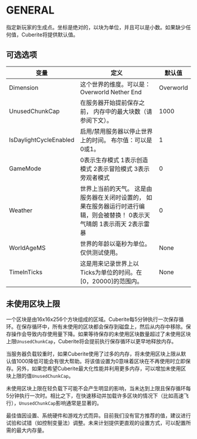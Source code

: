 # GENERAL

指定新玩家的生成点。坐标是绝对的，以块为单位，并且可以是小数。如果缺少任何值，Cuberite将提供默认值。

## 可选选项

| 变量                   | 定义                                                                                                                       | 默认值    |
|------------------------|----------------------------------------------------------------------------------------------------------------------------|-----------|
| Dimension              | 这个世界的维度。可以是： Overworld Nether End                                                                              | Overworld |
| UnusedChunkCap         | 在服务器开始提前保存之前， 内存中的最大块数（请参阅下文）。                                                                | 1000      |
| IsDaylightCycleEnabled | 启用/禁用服务器以停止世界上的时间。 布尔值：可以是0或1。                                                                   | 1         |
| GameMode               | 0表示生存模式 1表示创造模式 2表示冒险模式 3表示旁观者模式                                                                  | 0         |
| Weather                | 世界上当前的天气。 这是由服务器在关闭时设置的， 如果在服务器运行时进行编辑，则会被替换！ 0表示天气晴朗 1表示雨天 2表示雷暴 | 0         |
| WorldAgeMS             | 世界的年龄以毫秒为单位。仅供测试使用。                                                                                     | None      |
| TimeInTicks            | 这是用来记录世界上以Ticks为单位的时间。在[0，20000]的范围内。                                                              | None      |

## 未使用区块上限

一个区块是由16x16x256个方块组成的区域。Cuberite每5分钟执行一次保存循环。在保存循环中，所有未使用的区块都会保存到磁盘上，然后从内存中移除。保存操作会导致内存使用量下降。如果等待保存的未使用区块数量超过了未使用区块上限`UnusedChunkCap`，Cuberite将会提前执行保存循环以更早地释放内存。

当服务器负载较重时，如果Cuberite使用了过多的内存，将未使用区块上限从默认值1000降低可能会有很大帮助。将该值设置为0意味着区块在不再使用时立即保存。另外，如果您希望Cuberite最大化性能并利用更多内存，可以增加未使用区块上限的值`UnusedChunkCap`。

未使用区块上限在轻负载下可能不会产生明显的影响，当未达到上限且保存循环每5分钟执行一次时。相比之下，在快速移动并加载许多区块的情况下（比如高速飞行），`UnusedChunkCap`影响通常是显著的。

最佳值因设置、系统硬件和游戏方式而异。目前我们没有官方推荐的值，建议进行试验和试错（如控制变量法）调整。未来计划提供更直观的设置方式，可以配置所需的最大内存量。
